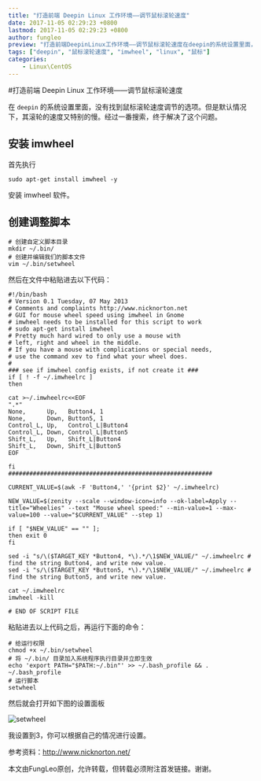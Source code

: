 ```yaml
---
title: "打造前端 Deepin Linux 工作环境——调节鼠标滚轮速度"
date: 2017-11-05 02:29:23 +0800
lastmod: 2017-11-05 02:29:23 +0800
author: fungleo
preview: "打造前端DeepinLinux工作环境——调节鼠标滚轮速度在deepin的系统设置里面，没有找到鼠标滚轮速度调节的选项。但是默认情况下，其滚轮的速度又特别的慢。经过一番搜索，终于解决了这个问题。安装imwheel首先执行sudoapt-getinstallimwheel-y安装imwheel软件。创建调整脚本#创建自定义脚本目录mkdir~/.bin/#创建并编辑我"
tags: ["deepin", "鼠标滚轮速度", "imwheel", "linux", "鼠标"]
categories:
    - Linux\CentOS
---
```


#打造前端 Deepin Linux 工作环境——调节鼠标滚轮速度

在 `deepin` 的系统设置里面，没有找到鼠标滚轮速度调节的选项。但是默认情况下，其滚轮的速度又特别的慢。经过一番搜索，终于解决了这个问题。

## 安装 imwheel

首先执行

```#
sudo apt-get install imwheel -y
```
安装 imwheel 软件。

## 创建调整脚本

```#
# 创建自定义脚本目录
mkdir ~/.bin/
# 创建并编辑我们的脚本文件
vim ~/.bin/setwheel
```

然后在文件中粘贴进去以下代码：

```#
#!/bin/bash
# Version 0.1 Tuesday, 07 May 2013
# Comments and complaints http://www.nicknorton.net
# GUI for mouse wheel speed using imwheel in Gnome
# imwheel needs to be installed for this script to work
# sudo apt-get install imwheel
# Pretty much hard wired to only use a mouse with
# left, right and wheel in the middle.
# If you have a mouse with complications or special needs,
# use the command xev to find what your wheel does.
#
### see if imwheel config exists, if not create it ###
if [ ! -f ~/.imwheelrc ]
then

cat >~/.imwheelrc<<EOF
".*"
None,      Up,   Button4, 1
None,      Down, Button5, 1
Control_L, Up,   Control_L|Button4
Control_L, Down, Control_L|Button5
Shift_L,   Up,   Shift_L|Button4
Shift_L,   Down, Shift_L|Button5
EOF

fi
##########################################################

CURRENT_VALUE=$(awk -F 'Button4,' '{print $2}' ~/.imwheelrc)

NEW_VALUE=$(zenity --scale --window-icon=info --ok-label=Apply --title="Wheelies" --text "Mouse wheel speed:" --min-value=1 --max-value=100 --value="$CURRENT_VALUE" --step 1)

if [ "$NEW_VALUE" == "" ];
then exit 0
fi

sed -i "s/\($TARGET_KEY *Button4, *\).*/\1$NEW_VALUE/" ~/.imwheelrc # find the string Button4, and write new value.
sed -i "s/\($TARGET_KEY *Button5, *\).*/\1$NEW_VALUE/" ~/.imwheelrc # find the string Button5, and write new value.

cat ~/.imwheelrc
imwheel -kill

# END OF SCRIPT FILE
```

粘贴进去以上代码之后，再运行下面的命令：

```#
# 给运行权限
chmod +x ~/.bin/setwheel
# 将 ~/.bin/ 目录加入系统程序执行目录并立即生效
echo 'export PATH="$PATH:~/.bin"' >> ~/.bash_profile && . ~/.bash_profile
# 运行脚本
setwheel
```
然后就会打开如下图的设置面板

![setwheel](http://img.blog.csdn.net/20171105022552667?watermark/2/text/aHR0cDovL2Jsb2cuY3Nkbi5uZXQvRnVuZ0xlbw==/font/5a6L5L2T/fontsize/400/fill/I0JBQkFCMA==/dissolve/70/gravity/SouthEast)

我设置到3，你可以根据自己的情况进行设置。

参考资料：http://www.nicknorton.net/

本文由FungLeo原创，允许转载，但转载必须附注首发链接。谢谢。